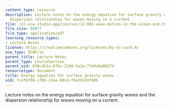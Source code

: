 ```yaml
---
content_type: resource
description: Lecture notes on the energy equation for surface gravity waves and the
  dispersion relationship for waves moving on a current.
file: /ol-ocw-studio-app/courses/12-802-wave-motion-in-the-ocean-and-the-atmosphere-spring-2008/fcef6f0dcf0bc54a80cdf6a2d1d4f08b_MIT12_802S08_lec04.pdf
file_size: 92877
file_type: application/pdf
learning_resource_types:
- Lecture Notes
license: https://creativecommons.org/licenses/by-nc-sa/4.0/
ocw_type: OCWFile
parent_title: Lecture Notes
parent_type: CourseSection
parent_uid: 630cdb1a-6fbc-229d-5a3a-7fe0a8a0827d
resourcetype: Document
title: Energy equation for surface gravity waves
uid: fcef6f0d-cf0b-c54a-80cd-f6a2d1d4f08b
---
```

Lecture notes on the energy equation for surface gravity waves and the dispersion relationship for waves moving on a current.